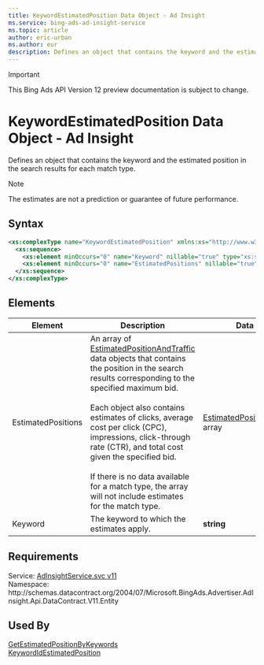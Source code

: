 ```yaml
---
title: KeywordEstimatedPosition Data Object - Ad Insight
ms.service: bing-ads-ad-insight-service
ms.topic: article
author: eric-urban
ms.author: eur
description: Defines an object that contains the keyword and the estimated position in the search results for each match type.
---
```

> [!IMPORTANT]
> This Bing Ads API Version 12 preview documentation is subject to change.

# KeywordEstimatedPosition Data Object - Ad Insight
Defines an object that contains the keyword and the estimated position in the search results for each match type.

> [!NOTE]
> The estimates are not a prediction or guarantee of future performance.

## Syntax
```xml
<xs:complexType name="KeywordEstimatedPosition" xmlns:xs="http://www.w3.org/2001/XMLSchema">
  <xs:sequence>
    <xs:element minOccurs="0" name="Keyword" nillable="true" type="xs:string" />
    <xs:element minOccurs="0" name="EstimatedPositions" nillable="true" type="tns:ArrayOfEstimatedPositionAndTraffic" />
  </xs:sequence>
</xs:complexType>
```

## <a name="elements"></a>Elements

|Element|Description|Data Type|
|-----------|---------------|-------------|
|<a name="estimatedpositions"></a>EstimatedPositions|An array of [EstimatedPositionAndTraffic](../ad-insight-service/estimatedpositionandtraffic.md) data objects that contains the position in the search results corresponding to the specified maximum bid.<br /><br />Each object also contains estimates of clicks, average cost per click (CPC), impressions, click-through rate (CTR), and total cost given the specified bid.<br /><br />If there is no data available for a match type, the array will not include estimates for the match type.|[EstimatedPositionAndTraffic](estimatedpositionandtraffic.md) array|
|<a name="keyword"></a>Keyword|The keyword to which the estimates apply.|**string**|

## Requirements
Service: [AdInsightService.svc v11](https://adinsight.api.bingads.microsoft.com/Api/Advertiser/AdInsight/v11/AdInsightService.svc)  
Namespace: http\://schemas.datacontract.org/2004/07/Microsoft.BingAds.Advertiser.AdInsight.Api.DataContract.V11.Entity  

## Used By
[GetEstimatedPositionByKeywords](getestimatedpositionbykeywords.md)  
[KeywordIdEstimatedPosition](keywordidestimatedposition.md)  
